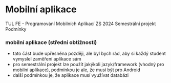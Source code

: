 # Mobilní aplikace
TUL FE - Programování Mobilních Aplikací ZS 2024
Semestrální projekt
Podmínky
### mobilní aplikace (střední obtížnosti)
- tato část bude upřesněna později, ale byl bych rád, aby si každý student vymyslel zaměření aplikace sám
- pro semestrální projekt lze použít jakýkoli jazyk/framework (vhodný pro mobilní aplikace), podmínkou je ale, že musí být pro Android 
- další podmínkou je, že aplikace musí využívat databázi
